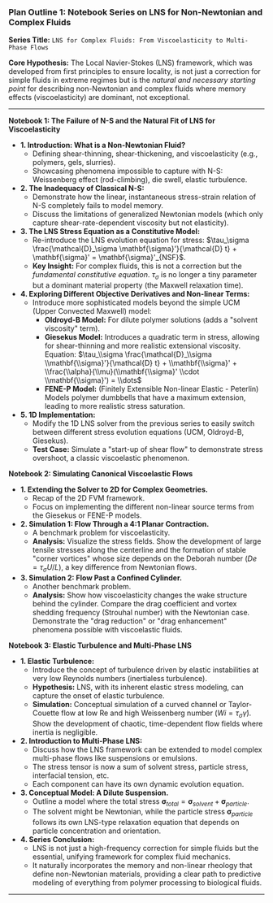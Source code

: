 ### **Plan Outline 1: Notebook Series on LNS for Non-Newtonian and Complex Fluids**

**Series Title:** `LNS for Complex Fluids: From Viscoelasticity to Multi-Phase Flows`

**Core Hypothesis:** The Local Navier-Stokes (LNS) framework, which was developed from first principles to ensure locality, is not just a correction for simple fluids in extreme regimes but is the *natural and necessary starting point* for describing non-Newtonian and complex fluids where memory effects (viscoelasticity) are dominant, not exceptional.

---

**Notebook 1: The Failure of N-S and the Natural Fit of LNS for Viscoelasticity**
*   **1. Introduction: What is a Non-Newtonian Fluid?**
    *   Defining shear-thinning, shear-thickening, and viscoelasticity (e.g., polymers, gels, slurries).
    *   Showcasing phenomena impossible to capture with N-S: Weissenberg effect (rod-climbing), die swell, elastic turbulence.
*   **2. The Inadequacy of Classical N-S:**
    *   Demonstrate how the linear, instantaneous stress-strain relation of N-S completely fails to model memory.
    *   Discuss the limitations of generalized Newtonian models (which only capture shear-rate-dependent viscosity but not elasticity).
*   **3. The LNS Stress Equation as a Constitutive Model:**
    *   Re-introduce the LNS evolution equation for stress: $\tau_\sigma \frac{\mathcal{D}_\sigma \mathbf{\sigma}'}{\mathcal{D} t} + \mathbf{\sigma}' = \mathbf{\sigma}'_{NSF}$.
    *   **Key Insight:** For complex fluids, this is not a correction but the *fundamental constitutive equation*. $\tau_\sigma$ is no longer a tiny parameter but a dominant material property (the Maxwell relaxation time).
*   **4. Exploring Different Objective Derivatives and Non-linear Terms:**
    *   Introduce more sophisticated models beyond the simple UCM (Upper Convected Maxwell) model:
        *   **Oldroyd-B Model:** For dilute polymer solutions (adds a "solvent viscosity" term).
        *   **Giesekus Model:** Introduces a quadratic term in stress, allowing for shear-thinning and more realistic extensional viscosity. Equation: $\tau_\\sigma \frac{\mathcal{D}_\\sigma \\mathbf{\\sigma}'}{\mathcal{D} t} + \\mathbf{\\sigma}' + \\frac{\\alpha}{\\mu}(\\mathbf{\\sigma}' \\cdot \\mathbf{\\sigma}') = \\dots$
        *   **FENE-P Model:** (Finitely Extensible Non-linear Elastic - Peterlin) Models polymer dumbbells that have a maximum extension, leading to more realistic stress saturation.
*   **5. 1D Implementation:**
    *   Modify the 1D LNS solver from the previous series to easily switch between different stress evolution equations (UCM, Oldroyd-B, Giesekus).
    *   **Test Case:** Simulate a "start-up of shear flow" to demonstrate stress overshoot, a classic viscoelastic phenomenon.

**Notebook 2: Simulating Canonical Viscoelastic Flows**
*   **1. Extending the Solver to 2D for Complex Geometries.**
    *   Recap of the 2D FVM framework.
    *   Focus on implementing the different non-linear source terms from the Giesekus or FENE-P models.
*   **2. Simulation 1: Flow Through a 4:1 Planar Contraction.**
    *   A benchmark problem for viscoelasticity.
    *   **Analysis:** Visualize the stress fields. Show the development of large tensile stresses along the centerline and the formation of stable "corner vortices" whose size depends on the Deborah number ($De = \tau_\sigma U / L$), a key difference from Newtonian flows.
*   **3. Simulation 2: Flow Past a Confined Cylinder.**
    *   Another benchmark problem.
    *   **Analysis:** Show how viscoelasticity changes the wake structure behind the cylinder. Compare the drag coefficient and vortex shedding frequency (Strouhal number) with the Newtonian case. Demonstrate the "drag reduction" or "drag enhancement" phenomena possible with viscoelastic fluids.

**Notebook 3: Elastic Turbulence and Multi-Phase LNS**
*   **1. Elastic Turbulence:**
    *   Introduce the concept of turbulence driven by elastic instabilities at very low Reynolds numbers (inertialess turbulence).
    *   **Hypothesis:** LNS, with its inherent elastic stress modeling, can capture the onset of elastic turbulence.
    *   **Simulation:** Conceptual simulation of a curved channel or Taylor-Couette flow at low Re and high Weissenberg number ($Wi = \tau_\sigma \dot{\gamma}$). Show the development of chaotic, time-dependent flow fields where inertia is negligible.
*   **2. Introduction to Multi-Phase LNS:**
    *   Discuss how the LNS framework can be extended to model complex multi-phase flows like suspensions or emulsions.
    *   The stress tensor is now a sum of solvent stress, particle stress, interfacial tension, etc.
    *   Each component can have its own dynamic evolution equation.
*   **3. Conceptual Model: A Dilute Suspension.**
    *   Outline a model where the total stress $\mathbf{\sigma}_{total} = \mathbf{\sigma}_{solvent} + \mathbf{\sigma}_{particle}$.
    *   The solvent might be Newtonian, while the particle stress $\mathbf{\sigma}_{particle}$ follows its own LNS-type relaxation equation that depends on particle concentration and orientation.
*   **4. Series Conclusion:**
    *   LNS is not just a high-frequency correction for simple fluids but the essential, unifying framework for complex fluid mechanics.
    *   It naturally incorporates the memory and non-linear rheology that define non-Newtonian materials, providing a clear path to predictive modeling of everything from polymer processing to biological fluids.

---
